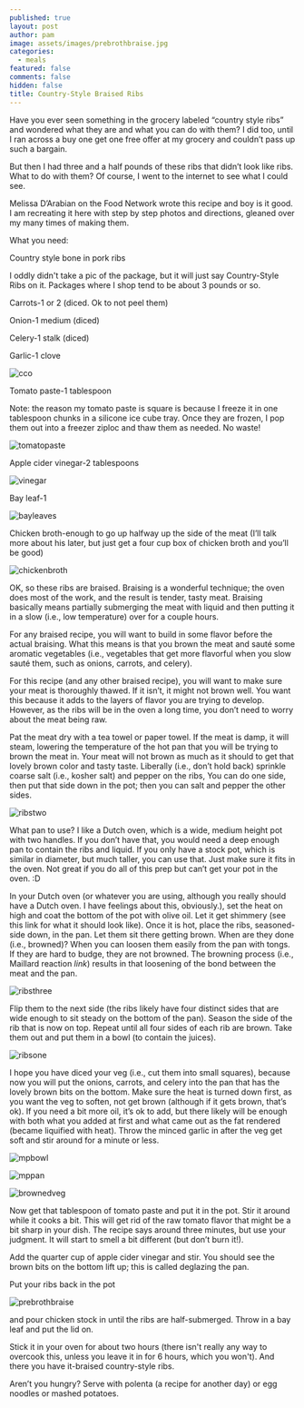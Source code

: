 ```yaml
---
published: true
layout: post
author: pam
image: assets/images/prebrothbraise.jpg
categories:
  - meals
featured: false
comments: false
hidden: false
title: Country-Style Braised Ribs
---
```


Have you ever seen something in the grocery labeled “country style ribs” and wondered what they are and what you can do with them? I did too, until I ran across a buy one get one free offer at my grocery and couldn’t pass up such a bargain.

But then I had three and a half pounds of these ribs that didn’t look like ribs.  What to do with them? Of course, I went to the internet to see what I could see.

Melissa D’Arabian on the Food Network wrote this recipe and boy is it good.  I am recreating it here with step by step photos and directions, gleaned over my many times of making them.

What you need:

Country style bone in pork ribs

I oddly didn't take a pic of the package, but it will just say Country-Style Ribs on it.  Packages where I shop tend to be about 3 pounds or so.

Carrots-1 or 2 (diced. Ok to not peel them)

Onion-1 medium (diced)

Celery-1 stalk (diced)

Garlic-1 clove

![cco](/assets/images/CarrotCeleryOnion_Fotor.jpg)

Tomato paste-1 tablespoon 

Note: the reason my tomato paste is square is because I freeze it in one tablespoon chunks in a silicone ice cube tray.  Once they are frozen, I pop them out into a freezer ziploc and thaw them as needed. No waste!

![tomatopaste](/assets/images/tomatopaste.jpg)

Apple cider vinegar-2 tablespoons

![vinegar](/assets/images/acvinegar.jpg)

Bay leaf-1

![bayleaves](/assets/images/baypackage.jpg)

Chicken broth-enough to go up halfway up the side of the meat (I’ll talk more about his later, but just get a four cup box of chicken broth and you’ll be good)

![chickenbroth](/assets/images/chickenbroth.jpg)


OK, so these ribs are braised.  Braising is a wonderful technique; the oven does most of the work, and the result is tender, tasty meat. Braising basically means partially submerging the meat with liquid and then putting it in a slow (i.e., low temperature) over for a couple hours. 

For any braised recipe, you will want to build in some flavor before the actual braising.  What this means is that you brown the meat and sauté some aromatic vegetables (i.e., vegetables that get more flavorful when you slow sauté them, such as onions, carrots, and celery).

For this recipe (and any other braised recipe), you will want to make sure your meat is thoroughly thawed. If it isn’t, it might not brown well. You want this because it adds to the layers of flavor you are trying to develop. However, as the ribs will be in the oven a long time, you don’t need to worry about the meat being raw.

Pat the meat dry with a tea towel or paper towel. If the meat is damp, it will steam, lowering the temperature of the hot pan that you will be trying to brown the meat in. Your meat will not brown as much as it should to get that lovely brown color and tasty taste. Liberally (i.e., don’t hold back) sprinkle coarse salt (i.e., kosher salt) and pepper on the ribs, You can do one side, then put that side down in the pot; then you can salt and pepper the other sides.

![ribstwo](/assets/images/ribsbrowning.jpg)

What pan to use? I like a Dutch oven, which is a wide, medium height pot with two handles.  If you don’t have that, you would need a deep enough pan to contain the ribs and liquid. If you only have a stock pot, which is similar in diameter, but much taller, you can use that.  Just make sure it fits in the oven. Not great if you do all of this prep but can’t get your pot in the oven.  :D

In your Dutch oven (or whatever you are using, although you really should have a Dutch oven. I have feelings about this, obviously.), set the heat on high and coat the bottom of the pot with olive oil. Let it get shimmery (see this link for what it should look like). Once it is hot, place the ribs, seasoned-side down, in the pan.  Let them sit there getting brown. When are they done (i.e., browned)? When you can loosen them easily from the pan with tongs.  If they are hard to budge, they are not browned.  The browning process (i.e., Maillard reaction *link*) results in that loosening of the bond between the meat and the pan.  

![ribsthree](/assets/images/ribsbrowning2.jpg)

Flip them to the next side (the ribs likely have four distinct sides that are wide enough to sit steady on the bottom of the pan). Season the side of the rib that is now on top.  Repeat until all four sides of each rib are brown.  Take them out and put them in a bowl (to contain the juices).

![ribsone](/assets/images/ribsbrowming.jpg)


I hope you have diced your veg (i.e., cut them into small squares), because now you will put the onions, carrots, and celery into the pan that has the lovely brown bits on the bottom.  Make sure the heat is turned down first, as you want the veg to soften, not get brown (although if it gets brown, that’s ok). If you need a bit more oil, it’s ok to add, but there likely will be enough with both what you added at first and what came out as the fat rendered (became liquified with heat). Throw the minced garlic in after the veg get soft and stir around for a minute or less. 

![mpbowl](/assets/images/mirepoixinbowl.jpg)

![mppan](/assets/images/mirepoixinpan.jpg)

![brownedveg](/assets/images/brownedveg.jpg)

Now get that tablespoon of tomato paste and put it in the pot.  Stir it around while it cooks a bit. This will get rid of the raw tomato flavor that might be a bit sharp in your dish. The recipe says around three minutes, but use your judgment.  It will start to smell a bit different (but don’t burn it!). 

Add the quarter cup of apple cider vinegar and stir. You should see the brown bits on the bottom lift up; this is called deglazing the pan.

Put your ribs back in the pot 

![prebrothbraise](/assets/images/prebrothbraise.jpg)

and pour chicken stock in until the ribs are half-submerged. Throw in a bay leaf and put the lid on.

Stick it in your oven for about two hours (there isn't really any way to overcook this, unless you leave it in for 6 hours, which you won't). And there you have it-braised country-style ribs. 

Aren’t you hungry? Serve with polenta (a recipe for another day) or egg noodles or mashed potatoes. 
